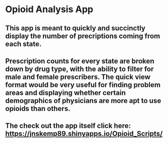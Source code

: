 # Opioid Analysis App

## This app is meant to quickly and succinctly display the number of precriptions coming from each state.

## Prescription counts for every state are broken down by drug type, with the ability to filter for male and female prescribers. The quick view format would be very useful for finding problem areas and displaying whether certain demographics of physicians are more apt to use opioids than others.

## The check out the app itself click here: https://jnskemp89.shinyapps.io/Opioid_Scripts/
